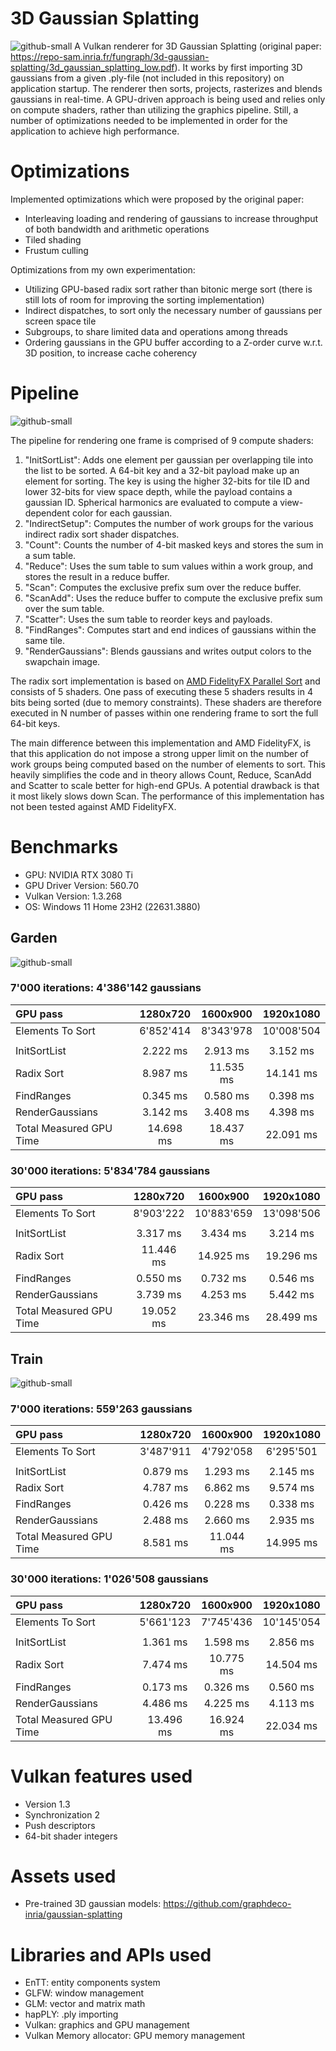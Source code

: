 # 3D Gaussian Splatting
![github-small](Screenshots/GardenView.png)
A Vulkan renderer for 3D Gaussian Splatting (original paper: https://repo-sam.inria.fr/fungraph/3d-gaussian-splatting/3d_gaussian_splatting_low.pdf). It works by first importing 3D gaussians from a given .ply-file (not included in this repository) on application startup. The renderer then sorts, projects, rasterizes and blends gaussians in real-time. A GPU-driven approach is being used and relies only on compute shaders, rather than utilizing the graphics pipeline. Still, a number of optimizations needed to be implemented in order for the application to achieve high performance.

# Optimizations
Implemented optimizations which were proposed by the original paper:
* Interleaving loading and rendering of gaussians to increase throughput of both bandwidth and arithmetic operations
* Tiled shading
* Frustum culling

Optimizations from my own experimentation:
* Utilizing GPU-based radix sort rather than bitonic merge sort (there is still lots of room for improving the sorting implementation)
* Indirect dispatches, to sort only the necessary number of gaussians per screen space tile
* Subgroups, to share limited data and operations among threads
* Ordering gaussians in the GPU buffer according to a Z-order curve w.r.t. 3D position, to increase cache coherency

# Pipeline

![github-small](Screenshots/Pipeline.png)

The pipeline for rendering one frame is comprised of 9 compute shaders:
1. "InitSortList": Adds one element per gaussian per overlapping tile into the list to be sorted. A 64-bit key and a 32-bit payload make up an element for sorting. The key is using the higher 32-bits for tile ID and lower 32-bits for view space depth, while the payload contains a gaussian ID. Spherical harmonics are evaluated to compute a view-dependent color for each gaussian.
2. "IndirectSetup": Computes the number of work groups for the various indirect radix sort shader dispatches.
3. "Count": Counts the number of 4-bit masked keys and stores the sum in a sum table.
4. "Reduce": Uses the sum table to sum values within a work group, and stores the result in a reduce buffer.
5. "Scan": Computes the exclusive prefix sum over the reduce buffer.
6. "ScanAdd": Uses the reduce buffer to compute the exclusive prefix sum over the sum table.
7. "Scatter": Uses the sum table to reorder keys and payloads.
8. "FindRanges": Computes start and end indices of gaussians within the same tile.
9. "RenderGaussians": Blends gaussians and writes output colors to the swapchain image.

The radix sort implementation is based on [AMD FidelityFX Parallel Sort](https://github.com/GPUOpen-LibrariesAndSDKs/FidelityFX-SDK/blob/main/docs/samples/parallel-sort.md) and consists of 5 shaders. One pass of executing these 5 shaders results in 4 bits being sorted (due to memory constraints). These shaders are therefore executed in N number of passes within one rendering frame to sort the full 64-bit keys.

The main difference between this implementation and AMD FidelityFX, is that this application do not impose a strong upper limit on the number of work groups being computed based on the number of elements to sort. This heavily simplifies the code and in theory allows Count, Reduce, ScanAdd and Scatter to scale better for high-end GPUs. A potential drawback is that it most likely slows down Scan. The performance of this implementation has not been tested against AMD FidelityFX.

# Benchmarks

* GPU: NVIDIA RTX 3080 Ti
* GPU Driver Version: 560.70
* Vulkan Version: 1.3.268
* OS: Windows 11 Home 23H2 (22631.3880)

## Garden

![github-small](Screenshots/GardenBenchmarks30000Iterations.png)

### 7'000 iterations: 4'386'142 gaussians
| GPU pass | 1280x720 | 1600x900 | 1920x1080 |
| :--- | :---:  | :---: | :---: |
| Elements To Sort | 6'852'414 | 8'343'978 | 10'008'504 |
| | | | |
| InitSortList | 2.222 ms | 2.913 ms | 3.152 ms |
| Radix Sort | 8.987 ms | 11.535 ms | 14.141 ms |
| FindRanges | 0.345 ms | 0.580 ms | 0.398 ms |
| RenderGaussians | 3.142 ms | 3.408 ms | 4.398 ms |
| Total Measured GPU Time | 14.698 ms | 18.437 ms | 22.091 ms |

### 30'000 iterations: 5'834'784 gaussians
| GPU pass | 1280x720 | 1600x900 | 1920x1080 |
| :--- | :---:  | :---: | :---: |
| Elements To Sort | 8'903'222 | 10'883'659 | 13'098'506 |
| | | | |
| InitSortList | 3.317 ms | 3.434 ms | 3.214 ms |
| Radix Sort | 11.446 ms | 14.925 ms | 19.296 ms |
| FindRanges | 0.550 ms | 0.732 ms | 0.546 ms |
| RenderGaussians | 3.739 ms | 4.253 ms | 5.442 ms |
| Total Measured GPU Time | 19.052 ms | 23.346 ms | 28.499 ms |

## Train

![github-small](Screenshots/TrainBenchmarks30000Iterations.png)

### 7'000 iterations: 559'263 gaussians
| GPU pass | 1280x720 | 1600x900 | 1920x1080 |
| :--- | :---:  | :---: | :---: |
| Elements To Sort | 3'487'911 | 4'792'058 | 6'295'501 |
| | | | |
| InitSortList | 0.879 ms | 1.293 ms | 2.145 ms |
| Radix Sort | 4.787 ms | 6.862 ms | 9.574 ms |
| FindRanges | 0.426 ms | 0.228 ms | 0.338 ms |
| RenderGaussians | 2.488 ms | 2.660 ms | 2.935 ms |
| Total Measured GPU Time | 8.581 ms | 11.044 ms | 14.995 ms |

### 30'000 iterations: 1'026'508 gaussians
| GPU pass | 1280x720 | 1600x900 | 1920x1080 |
| :--- | :---:  | :---: | :---: |
| Elements To Sort | 5'661'123 | 7'745'436 | 10'145'054 |
| | | | |
| InitSortList | 1.361 ms | 1.598 ms | 2.856 ms |
| Radix Sort | 7.474 ms | 10.775 ms | 14.504 ms |
| FindRanges | 0.173 ms | 0.326 ms | 0.560 ms |
| RenderGaussians |  4.486 ms | 4.225 ms | 4.113 ms |
| Total Measured GPU Time | 13.496 ms | 16.924 ms | 22.034 ms |


# Vulkan features used
* Version 1.3
* Synchronization 2
* Push descriptors
* 64-bit shader integers

# Assets used
* Pre-trained 3D gaussian models: https://github.com/graphdeco-inria/gaussian-splatting

# Libraries and APIs used
* EnTT: entity components system
* GLFW: window management
* GLM: vector and matrix math
* hapPLY: .ply importing
* Vulkan: graphics and GPU management
* Vulkan Memory allocator: GPU memory management
